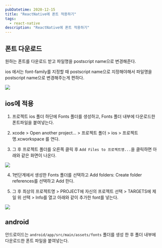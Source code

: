 ```yaml
---
pubDatetime: 2020-12-15
title: "ReactNative에 폰트 적용하기"
tags:
  - react-native
description: "ReactNative에 폰트 적용하기"
---
```


## 폰트 다운로드

원하는 폰트를 다운로드 받고 파일명을 postscript name으로 변경해준다.

ios 에서는 font-family를 지정할 때 postscript name으로 지정해야해서 파일명을 postscript name으로 변경해주는게 편하다.

![](https://images.velog.io/images/hojin9622/post/820e6a1e-5a34-4a7f-81f3-434eb18aefc8/font1.png)

## ios에 적용

1. 프로젝트 ios 폴더 하단에 Fonts 폴더를 생성하고, Fonts 폴더 내부에 다운로드한 폰트파일을 붙여넣는다.

2. xcode > Open another project... > 프로젝트 폴더 > ios > 프로젝트명.xcworkspace 를 연다.

3. 그 후 프로젝트 폴더를 오른쪽 클릭 후 `Add Files to 프로젝트명...`을 클릭하면 아래와 같은 화면이 나온다.

![](https://images.velog.io/images/hojin9622/post/148940da-15f6-497e-ad6e-3e7ffe26cae3/font2.png)

4. 1번단계에서 생성한 Fonts 폴더를 선택하고 Add folders: Create folder references를 선택하고 Add 한다.

5. 그 후 최상의 프로젝트명 > PROJECT에 자신의 프로젝트 선택 > TARGETS에 제일 위 선택 > Info를 열고 아래와 같이 추가한 font를 넣는다.

![](https://images.velog.io/images/hojin9622/post/c6eb6c3e-472e-42a9-b635-7dbab39eaa3e/font3.png)

## android

안드로이드는 `android/app/src/main/assets/fonts` 폴더를 생성 한 후 폴더 내부에 다운로드한 폰트 파일을 붙여넣는다.
